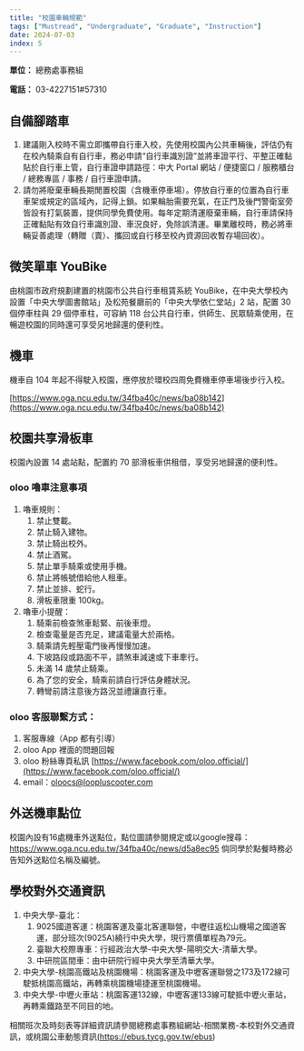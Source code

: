 ```yaml
---
title: "校園車輛規範"
tags: ["Mustread", "Undergraduate", "Graduate", "Instruction"]
date: 2024-07-03
index: 5
---
```



**單位：** 總務處事務組

**電話：** 03-4227151#57310

## 自備腳踏車 

1. 建議剛入校時不需立即攜帶自行車入校，先使用校園內公共車輛後，評估仍有在校內騎乘自有自行車，務必申請“自行車識別證”並將車證平行、平整正確黏貼於自行車上管，自行車證申請路徑：中大 Portal 網站 / 便捷窗口 / 服務櫃台 / 總務專區 / 事務 / 自行車證申請。
2. 請勿將廢棄車輛長期閒置校園（含機車停車場）。停放自行車的位置為自行車車架或規定的區域內，記得上鎖。如果輪胎需要充氣，在正門及後門警衛室旁皆設有打氣裝置，提供同學免費使用。每年定期清運廢棄車輛，自行車請保持正確黏貼有效自行車識別證、車況良好，免除誤清運。畢業離校時，務必將車輛妥善處理（轉贈（賣）、攜回或自行移至校內資源回收暫存場回收）。

## 微笑單車 YouBike

由桃園市政府規劃建置的桃園市公共自行車租賃系統 YouBike，在中央大學校內設置「中央大學圖書館站」及松苑餐廳前的「中央大學依仁堂站」2 站，配置 30 個停車柱與 29 個停車柱，可容納 118 台公共自行車，供師生、民眾騎乘使用，在暢遊校園的同時還可享受另地歸還的便利性。

## 機車

機車自 104 年起不得駛入校園，應停放於環校四周免費機車停車場後步行入校。

[https://www.oga.ncu.edu.tw/34fba40c/news/ba08b142](https://www.oga.ncu.edu.tw/34fba40c/news/ba08b142)

## 校園共享滑板車

校園內設置 14 處站點，配置約 70 部滑板車供租借，享受另地歸還的便利性。

### oloo 嚕車注意事項

1. 嚕車規則：
    1. 禁止雙載。
    2. 禁止騎入建物。
    3. 禁止騎出校外。
    4. 禁止酒駕。
    5. 禁止單手騎乘或使用手機。
    6. 禁止將帳號借給他人租車。
    7. 禁止並排、蛇行。
    8. 滑板車限重 100kg。
2. 嚕車小提醒：
    1. 騎乘前檢查煞車鬆緊、前後車燈。
    2. 檢查電量是否充足，建議電量大於兩格。
    3. 騎乘請先輕壓電門後再慢慢加速。
    4. 下坡路段或路面不平，請煞車減速或下車牽行。
    5. 未滿 14 歲禁止騎乘。
    6. 為了您的安全，騎乘前請自行評估身體狀況。
    7. 轉彎前請注意後方路況並禮讓直行車。

### oloo 客服聯繫方式：

1. 客服專線（App 都有引導）
2. oloo App 裡面的問題回報
3. oloo 粉絲專頁私訊 [https://www.facebook.com/oloo.official/](https://www.facebook.com/oloo.official/)
4. email：oloocs@loopluscooter.com

## 外送機車點位
校園內設有16處機車外送點位，點位圖請參閱規定或以google搜尋：https://www.oga.ncu.edu.tw/34fba40c/news/d5a8ec95
倘同學於點餐時務必告知外送點位名稱及編號。

## 學校對外交通資訊
1. 中央大學-臺北：
    1. 9025國道客運：桃園客運及臺北客運聯營，中壢往返松山機場之國道客運，部分班次(9025A)繞行中央大學，現行票價單程為79元。
    2. 臺聯大校際專車：行經政治大學-中央大學-陽明交大-清華大學。
    3. 中研院區間車：由中研院行經中央大學至清華大學。
2. 中央大學-桃園高鐵站及桃園機場：桃園客運及中壢客運聯營之173及172線可駛抵桃園高鐵站，再轉乘桃園機場捷運至桃園機場。
3. 中央大學-中壢火車站：桃園客運132線，中壢客運133線可駛抵中壢火車站，再轉乘鐵路至不同目的地。

相關班次及時刻表等詳細資訊請參閱總務處事務組網站-相關業務-本校對外交通資訊，或桃園公車動態資訊(https://ebus.tycg.gov.tw/ebus)

